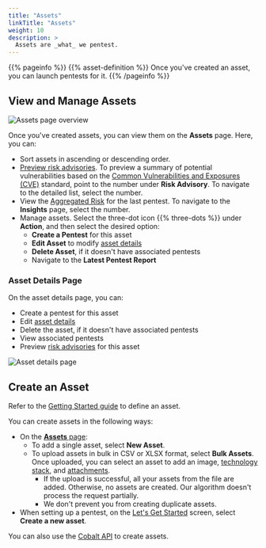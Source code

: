 ```yaml
---
title: "Assets"
linkTitle: "Assets"
weight: 10
description: >
  Assets are _what_ we pentest.
---
```


{{% pageinfo %}}
{{% asset-definition %}} Once you've created an asset, you can launch pentests for it.
{{% /pageinfo %}}

## View and Manage Assets

![Assets page overview](/deepdive/AssetsPageOverviewCallouts.png "Assets page overview")

Once you've created assets, you can view them on the **Assets** page. Here, you can:

- Sort assets in ascending or descending order.
- [Preview risk advisories](/platform-deep-dive/assets/risk-advisories/). To preview a summary of potential vulnerabilities based on the [Common Vulnerabilities and Exposures (CVE)](https://www.cve.org/) standard, point to the number under **Risk Advisory**. To navigate to the detailed list, select the number.
- View the [Aggregated Risk](/getting-started/glossary/#aggregated-risk) for the last pentest. To navigate to the **Insights** page, select the number.
- Manage assets. Select the three-dot icon {{% three-dots %}} under **Action**, and then select the desired option:
  - **Create a Pentest** for this asset
  - **Edit Asset** to modify [asset details](/getting-started/assets/#asset-details)
  - **Delete Asset**, if it doesn't have associated pentests
  - Navigate to the **Latest Pentest Report**

### Asset Details Page

On the asset details page, you can:

- Create a pentest for this asset
- Edit [asset details](/getting-started/assets/#asset-details)
- Delete the asset, if it doesn't have associated pentests
- View associated pentests
- Preview [risk advisories](/platform-deep-dive/assets/risk-advisories/) for this asset

![Asset details page](/deepdive/AssetDetailsPage.png "Asset details page")

## Create an Asset

Refer to the [Getting Started guide](/getting-started/assets/) to define an asset.

You can create assets in the following ways:
- On the [**Assets** page](#view-and-manage-assets):
  - To add a single asset, select **New Asset**.
  - To upload assets in bulk in CSV or XLSX format, select **Bulk Assets**. Once uploaded, you can select an asset to add an image, [technology stack](/platform-deep-dive/assets/risk-advisories/#add-a-technology-stack-for-your-asset), and [attachments](/getting-started/assets/asset-description/#attachments).
    - If the upload is successful, all your assets from the file are added. Otherwise, no assets are created. Our algorithm doesn't process the request partially. 
    - We don't prevent you from creating duplicate assets.
- When setting up a pentest, on the [Let's Get Started](/getting-started/assets/) screen, select **Create a new asset**.

You can also use the [Cobalt API](/apiusecases/create_asset/#create-an-asset) to create assets.
